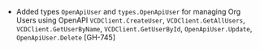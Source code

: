 * Added types `OpenApiUser` and `types.OpenApiUser` for managing Org Users using OpenAPI
  `VCDClient.CreateUser`, `VCDClient.GetAllUsers`, `VCDClient.GetUserByName`,
  `VCDClient.GetUserById`, `OpenApiUser.Update`, `OpenApiUser.Delete` [GH-745]
